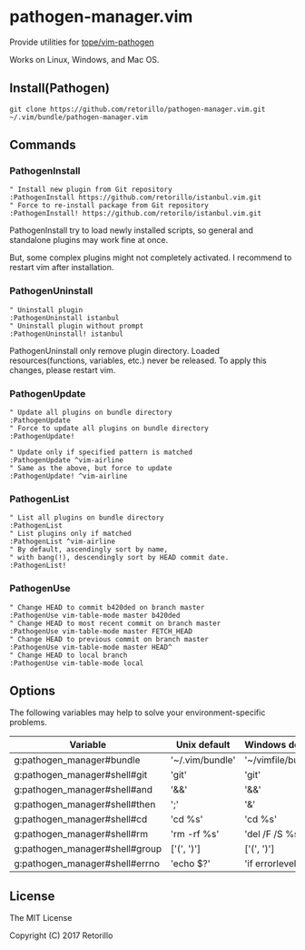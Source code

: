 # pathogen-manager.vim

Provide utilities for [tope/vim-pathogen](https://github.com/tpope/vim-pathogen/)

Works on Linux, Windows, and Mac OS.

## Install(Pathogen)

```
git clone https://github.com/retorillo/pathogen-manager.vim.git ~/.vim/bundle/pathogen-manager.vim
```

## Commands

### PathogenInstall

```viml
" Install new plugin from Git repository
:PathogenInstall https://github.com/retorillo/istanbul.vim.git
" Force to re-install package from Git repository
:PathogenInstall! https://github.com/retorilo/istanbul.vim.git
```

PathogenInstall try to load newly installed scripts,
so general and standalone plugins may work fine at once.

But, some complex plugins might not completely activated.
I recommend to restart vim after installation.

### PathogenUninstall

```viml
" Uninstall plugin
:PathogenUninstall istanbul
" Uninstall plugin without prompt
:PathogenUninstall! istanbul
```

PathogenUninstall only remove plugin directory.
Loaded resources(functions, variables, etc.) never be released.
To apply this changes, please restart vim.

### PathogenUpdate

```viml
" Update all plugins on bundle directory
:PathogenUpdate
" Force to update all plugins on bundle directory
:PathogenUpdate!

" Update only if specified pattern is matched
:PathogenUpdate ^vim-airline
" Same as the above, but force to update
:PathogenUpdate! ^vim-airline
```

### PathogenList

```viml
" List all plugins on bundle directory
:PathogenList
" List plugins only if matched
:PathogenList ^vim-airline
" By default, ascendingly sort by name,
" with bang(!), descendingly sort by HEAD commit date.
:PathogenList!
```

### PathogenUse

```viml
" Change HEAD to commit b420ded on branch master
:PathogenUse vim-table-mode master b420ded
" Change HEAD to most recent commit on branch master
:PathogenUse vim-table-mode master FETCH_HEAD
" Change HEAD to previous commit on branch master
:PathogenUse vim-table-mode master HEAD^
" Change HEAD to local branch
:PathogenUse vim-table-mode local
```

## Options

The following variables may help to solve your environment-specific problems.

| Variable                       | Unix default    | Windows default     |
|--------------------------------|-----------------|---------------------|
| g:pathogen_manager#bundle      | '~/.vim/bundle' | '~/vimfile/bundle'  |
| g:pathogen_manager#shell#git   | 'git'           | 'git'               |
| g:pathogen_manager#shell#and   | '&&'            | '&&'                |
| g:pathogen_manager#shell#then  | ';'             | '&'                 |
| g:pathogen_manager#shell#cd    | 'cd %s'         | 'cd %s'             |
| g:pathogen_manager#shell#rm    | 'rm -rf %s'     | 'del /F /S %s'      |
| g:pathogen_manager#shell#group | ['(', ')']      | ['(', ')']          |
| g:pathogen_manager#shell#errno | 'echo $?'       | 'if errorlevel ...' |

## License

The MIT License

Copyright (C) 2017 Retorillo
